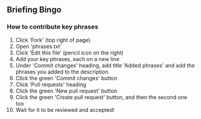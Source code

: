 ## Briefing Bingo

### How to contribute key phrases
1. Click 'Fork' (top right of page)
2. Open 'phrases.txt'
3. Click 'Edit this file' (pencil icon on the right)
4. Add your key phrases, each on a new line
5. Under 'Commit changes' heading, add title 'Added phrases' and add the phrases you added to the description
6. Click the green 'Commit changes' button
7. Click 'Pull requests' heading
8. Click the green 'New pull request' button
9. Click the green 'Create pull request' button, and then the second one too
10. Wait for it to be reviewed and accepted!